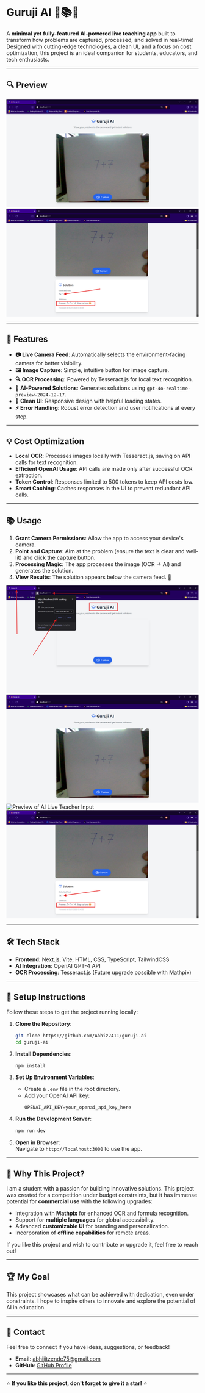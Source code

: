 
# Guruji AI 🌟📚🤖  

A **minimal yet fully-featured AI-powered live teaching app** built to transform how problems are captured, processed, and solved in real-time! Designed with cutting-edge technologies, a clean UI, and a focus on cost optimization, this project is an ideal companion for students, educators, and tech enthusiasts.  

---  

## 🔍 Preview  

![Preview of AI Live Teacher Input](assets/02_second_preview.png)
![Preview of AI Live Teacher Output](assets/04_fourth_preview.png)

---

## 🚀 Features  

- **📷 Live Camera Feed**: Automatically selects the environment-facing camera for better visibility.  
- **🖼️ Image Capture**: Simple, intuitive button for image capture.  
- **🔍 OCR Processing**: Powered by Tesseract.js for local text recognition.  
- **🧠 AI-Powered Solutions**: Generates solutions using `gpt-4o-realtime-preview-2024-12-17`.  
- **🎨 Clean UI**: Responsive design with helpful loading states.  
- **⚡ Error Handling**: Robust error detection and user notifications at every step.  

---

## 💡 Cost Optimization  

- **Local OCR**: Processes images locally with Tesseract.js, saving on API calls for text recognition.  
- **Efficient OpenAI Usage**: API calls are made only after successful OCR extraction.  
- **Token Control**: Responses limited to 500 tokens to keep API costs low.  
- **Smart Caching**: Caches responses in the UI to prevent redundant API calls.  

---

## 📚 Usage  

1. **Grant Camera Permissions**: Allow the app to access your device's camera.  
2. **Point and Capture**: Aim at the problem (ensure the text is clear and well-lit) and click the capture button.  
3. **Processing Magic**: The app processes the image (OCR → AI) and generates the solution.  
4. **View Results**: The solution appears below the camera feed. 🎉  

![Preview of AI Live Teacher Input](assets/01_first_preview.png)
![Preview of AI Live Teacher Input](assets/02_second_preview.png)
![Preview of AI Live Teacher Input](assets/03_third_preview.png)
![Preview of AI Live Teacher Output](assets/04_fourth_preview.png)

---

## 🛠️ Tech Stack  

- **Frontend**: Next.js, Vite, HTML, CSS, TypeScript, TailwindCSS  
- **AI Integration**: OpenAI GPT-4 API  
- **OCR Processing**: Tesseract.js (Future upgrade possible with Mathpix)  

---

## 🔧 Setup Instructions  

Follow these steps to get the project running locally:  

1. **Clone the Repository**:  
   ```bash  
   git clone https://github.com/Abhiz2411/guruji-ai
   cd guruji-ai  
   ```  

2. **Install Dependencies**:  
   ```bash  
   npm install  
   ```  

3. **Set Up Environment Variables**:  
   - Create a `.env` file in the root directory.  
   - Add your OpenAI API key:  
     ```env  
     OPENAI_API_KEY=your_openai_api_key_here  
     ```  

4. **Run the Development Server**:  
   ```bash  
   npm run dev  
   ```  

5. **Open in Browser**:  
   Navigate to `http://localhost:3000` to use the app.  

---

## 🤔 Why This Project?  

I am a student with a passion for building innovative solutions. This project was created for a competition under budget constraints, but it has immense potential for **commercial use** with the following upgrades:  

- Integration with **Mathpix** for enhanced OCR and formula recognition.  
- Support for **multiple languages** for global accessibility.  
- Advanced **customizable UI** for branding and personalization.  
- Incorporation of **offline capabilities** for remote areas.  

If you like this project and wish to contribute or upgrade it, feel free to reach out!  

---

## 🏆 My Goal  

This project showcases what can be achieved with dedication, even under constraints. I hope to inspire others to innovate and explore the potential of AI in education.  

---

## 📩 Contact  

Feel free to connect if you have ideas, suggestions, or feedback!  

- **Email**: [abhijitzende75@gmail.com](mailto:abhijitzende75@gmail.com)  
- **GitHub**: [GitHub Profile](https://github.com/Abhiz2411)  

---  

⭐ **If you like this project, don't forget to give it a star!** ⭐  
